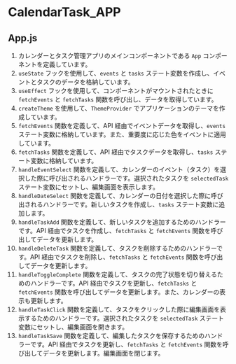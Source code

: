 # CalendarTask_APP

## App.js
1. カレンダーとタスク管理アプリのメインコンポーネントである `App` コンポーネントを定義しています。
2. `useState` フックを使用して、`events` と `tasks` ステート変数を作成し、イベントとタスクのデータを格納しています。
3. `useEffect` フックを使用して、コンポーネントがマウントされたときに `fetchEvents` と `fetchTasks` 関数を呼び出し、データを取得しています。
4. `createTheme` を使用して、`ThemeProvider` でアプリケーションのテーマを作成しています。
5. `fetchEvents` 関数を定義して、API 経由でイベントデータを取得し、`events` ステート変数に格納しています。また、重要度に応じた色をイベントに適用しています。
6. `fetchTasks` 関数を定義して、API 経由でタスクデータを取得し、`tasks` ステート変数に格納しています。
7. `handleEventSelect` 関数を定義して、カレンダーのイベント（タスク）を選択した際に呼び出されるハンドラーです。選択されたタスクを `selectedTask` ステート変数にセットし、編集画面を表示します。
8. `handleDateSelect` 関数を定義して、カレンダーの日付を選択した際に呼び出されるハンドラーです。新しいタスクを作成し、`tasks` ステート変数に追加します。
9. `handleTaskAdd` 関数を定義して、新しいタスクを追加するためのハンドラーです。API 経由でタスクを作成し、`fetchTasks` と `fetchEvents` 関数を呼び出してデータを更新します。
10. `handleDeleteTask` 関数を定義して、タスクを削除するためのハンドラーです。API 経由でタスクを削除し、`fetchTasks` と `fetchEvents` 関数を呼び出してデータを更新します。
11. `handleToggleComplete` 関数を定義して、タスクの完了状態を切り替えるためのハンドラーです。API 経由でタスクを更新し、`fetchTasks` と `fetchEvents` 関数を呼び出してデータを更新します。また、カレンダーの表示も更新します。
12. `handleTaskClick` 関数を定義して、タスクをクリックした際に編集画面を表示するためのハンドラーです。選択されたタスクを `selectedTask` ステート変数にセットし、編集画面を開きます。
13. `handleTaskSave` 関数を定義して、編集したタスクを保存するためのハンドラーです。API 経由でタスクを更新し、`fetchTasks` と `fetchEvents` 関数を呼び出してデータを更新します。編集画面を閉じます。
